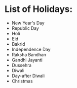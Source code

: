 # List of Holidays:
- New Year's Day
- Republic Day
- Holi
- Eid
- Bakrid
- Independence Day
- Raksha Bandhan
- Gandhi Jayanti
- Dussehra
- Diwali
- Day-after Diwali
- Christmas

